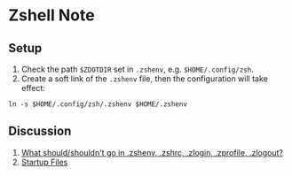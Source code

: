 # Zshell Note

## Setup
1. Check the path `$ZDOTDIR` set in `.zshenv`, e.g. `$HOME/.config/zsh`.
2. Create a soft link of the `.zshenv` file, then the configuration will take effect:
```
ln -s $HOME/.config/zsh/.zshenv $HOME/.zshenv
```

## Discussion
1. [What should/shouldn't go in .zshenv, .zshrc, .zlogin, .zprofile, .zlogout?](https://unix.stackexchange.com/questions/71253/what-should-shouldnt-go-in-zshenv-zshrc-zlogin-zprofile-zlogout)
2. [Startup Files](https://zsh.sourceforge.io/Intro/intro_3.html)
